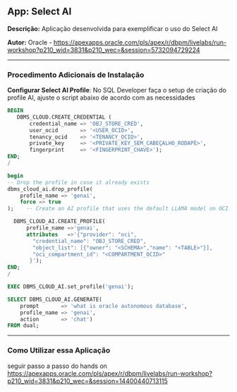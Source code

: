 ## **App: Select AI**
**Descrição:** Aplicação desenvolvida para exemplificar o uso do Select AI

**Autor:** Oracle - https://apexapps.oracle.com/pls/apex/r/dbpm/livelabs/run-workshop?p210_wid=3831&p210_wec=&session=5732094729224 

---

### **Procedimento Adicionais de Instalação**

**Configurar Select AI Profile**: No SQL Developer faça o setup de criação do profile AI, ajuste o script abaixo de acordo com as necessidades

```sql
BEGIN
   DBMS_CLOUD.CREATE_CREDENTIAL (
       credential_name => 'OBJ_STORE_CRED',
       user_ocid       => '<USER_OCID>',
       tenancy_ocid    => '<TENANCY_OCID>',
       private_key     => '<PRIVATE_KEY_SEM_CABEÇALHO_RODAPÉ>',
       fingerprint     => '<FINGERPRINT_CHAVE>');
END;
/

begin    
-- Drop the profile in case it already exists
dbms_cloud_ai.drop_profile(
    profile_name => 'genai',
    force => true
);    -- Create an AI profile that uses the default LLAMA model on OCI

  DBMS_CLOUD_AI.CREATE_PROFILE(                                              
      profile_name =>'genai',                                                             
      attributes   =>'{"provider": "oci",                                                                   
        "credential_name": "OBJ_STORE_CRED",
		"object_list": [{"owner": "<SCHEMA>","name": "<TABLE>"}],
        "oci_compartment_id": "<COMPARTMENT_OCID>"
       }');                                                                  
END;                                                                         
/   

EXEC DBMS_CLOUD_AI.set_profile('genai');

SELECT DBMS_CLOUD_AI.GENERATE(
    prompt       => 'what is oracle autonomous database',
    profile_name => 'genai',
    action       => 'chat')
FROM dual;

```

---

### **Como Utilizar essa Aplicação**

seguir passo a passo do hands on
https://apexapps.oracle.com/pls/apex/r/dbpm/livelabs/run-workshop?p210_wid=3831&p210_wec=&session=14400440713115